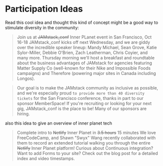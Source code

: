 # Participation Ideas

Read this cool idea and thought this kind of concept might be a good way to stimulate diversity in the community:

> Join us at ~~JAMstack_conf~~ Inner PLanet event in San Francisco, Oct 16-18
> JAMstack_conf kicks off next Wednesday, and we are giddy over the incredible speaker lineup: Mandy Michael, Sean Grove, Katie Sylor-Miller, Debbie O'Brien, Zach Leatherman, Chris Coyier, and many more. Thursday morning we'll host a breakfast and roundtable about the business advantages of JAMstack for agencies featuring Matter Supply Co (well-known for their Nike and Impossible Foods campaigns) and Therefore (powering major sites in Canada including Longos).

> Our goal is to make the JAMstack community as inclusive as possible, and we're especially proud `to provide more than 40 diversity tickets` for the San Francisco conference, thanks in part to our sponsor MemberSpace! If you're recruiting or looking for your next gig, JAMstack_conf is the place to be! Many of our sponsors are hiring. 

also this idea to give an overview of inner planet tech

> Complete intro to ~~Netlify~~ Inner Planet in ~~3.5 hours~~ 15 minutes
> We love FreeCodeCamp, and Shawn "Swyx" Wang recently collaborated with them to record an extended tutorial walking you through the entire ~~Netlify~~ Inner Planet platform! Curious about Continuous integration? Want to add Forms to your site? Check out the blog post for a detailed index and video timestamps.
